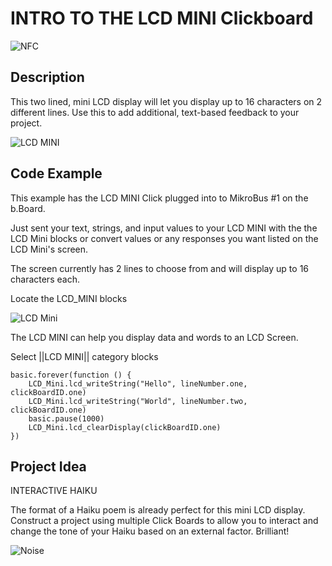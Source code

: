 # INTRO TO THE LCD MINI Clickboard

![NFC](https://github.com/Brilliant-Labs/bboard-tuts/blob/master/lcd-mini/simplestLCD.jpg?raw=true "LCD MINI")

## Description

This two lined, mini LCD display
will let you display up to 16
characters on 2 different lines. Use this to add additional, text-based feedback to your project.

![LCD MINI](https://github.com/Brilliant-Labs/bboard-tuts/blob/master/lcd-mini/lcd-mini-click.jpg?raw=true "LCD MINI Click")

## Code Example

This example has the LCD MINI Click plugged into to MikroBus #1 on the b.Board.

Just sent your text, strings, and input values to your LCD MINI with the the LCD Mini blocks or convert values or any responses you want listed on the LCD Mini's screen.

The screen currently has 2 lines to choose from and will display up to 16 characters each. 

Locate the LCD_MINI blocks

![LCD Mini](https://github.com/Brilliant-Labs/bboard-tuts/blob/master/lcd-mini/lcd-mini-code-gif.gif?raw=true "LCD MINI Click")

The LCD MINI can help you display data and words to an LCD Screen. 

Select ||LCD MINI|| category blocks 

```blocks
basic.forever(function () {
    LCD_Mini.lcd_writeString("Hello", lineNumber.one, clickBoardID.one)
    LCD_Mini.lcd_writeString("World", lineNumber.two, clickBoardID.one)
    basic.pause(1000)
    LCD_Mini.lcd_clearDisplay(clickBoardID.one)
})
```

## Project Idea

INTERACTIVE HAIKU

The format of a Haiku poem is
already perfect for this mini LCD
display. Construct a project
using multiple Click Boards to
allow you to interact and change
the tone of your Haiku based on
an external factor. Brilliant!


![Noise](https://github.com/Brilliant-Labs/bboard-tuts/blob/master/lcd-mini/lcdgif.gif?raw=true "Let's Keep things noisy")